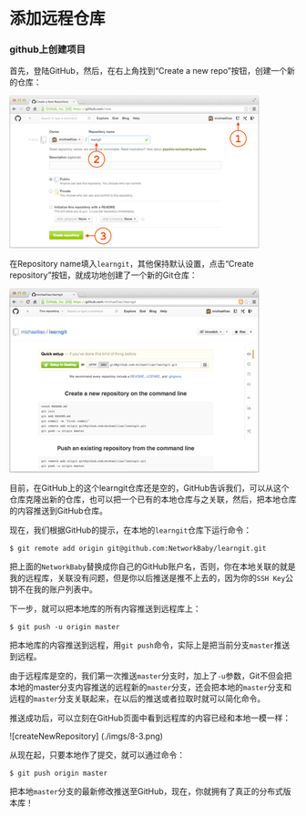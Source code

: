 # 添加远程仓库

### github上创建项目

首先，登陆GitHub，然后，在右上角找到“Create a new repo”按钮，创建一个新的仓库：

![createNewRepository](./imgs/8-1.png)

在Repository name填入`learngit`，其他保持默认设置，点击“Create repository”按钮，就成功地创建了一个新的Git仓库：

![createNewRepository](./imgs/8-2.png)

目前，在GitHub上的这个learngit仓库还是空的，GitHub告诉我们，可以从这个仓库克隆出新的仓库，也可以把一个已有的本地仓库与之关联，然后，把本地仓库的内容推送到GitHub仓库。

现在，我们根据GitHub的提示，在本地的`learngit`仓库下运行命令：

	$ git remote add origin git@github.com:NetworkBaby/learngit.git

把上面的`NetworkBaby`替换成你自己的GitHub账户名，否则，你在本地关联的就是我的远程库，关联没有问题，但是你以后推送是推不上去的，因为你的`SSH Key`公钥不在我的账户列表中。

下一步，就可以把本地库的所有内容推送到远程库上：

	$ git push -u origin master

把本地库的内容推送到远程，用`git push`命令，实际上是把当前分支`master`推送到远程。

由于远程库是空的，我们第一次推送`master`分支时，加上了`-u`参数，Git不但会把本地的master分支内容推送的远程新的`master`分支，还会把本地的`master`分支和远程的`master`分支关联起来，在以后的推送或者拉取时就可以简化命令。

推送成功后，可以立刻在GitHub页面中看到远程库的内容已经和本地一模一样：

![createNewRepository] (./imgs/8-3.png)

从现在起，只要本地作了提交，就可以通过命令：

	$ git push origin master

把本地`master`分支的最新修改推送至GitHub，现在，你就拥有了真正的分布式版本库！
